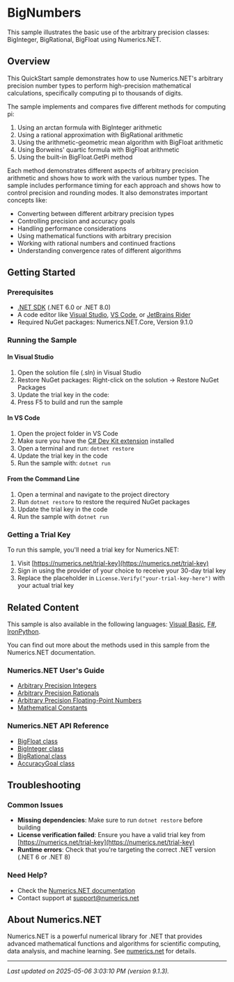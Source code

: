 # BigNumbers

This sample illustrates the basic use of the arbitrary precision classes: BigInteger, BigRational, BigFloat using Numerics.NET.

## Overview

This QuickStart sample demonstrates how to use Numerics.NET's arbitrary precision number types to 
perform high-precision mathematical calculations, specifically computing pi to thousands of digits.

The sample implements and compares five different methods for computing pi:

1. Using an arctan formula with BigInteger arithmetic
2. Using a rational approximation with BigRational arithmetic 
3. Using the arithmetic-geometric mean algorithm with BigFloat arithmetic
4. Using Borweins' quartic formula with BigFloat arithmetic
5. Using the built-in BigFloat.GetPi method

Each method demonstrates different aspects of arbitrary precision arithmetic and shows how to work
with the various number types. The sample includes performance timing for each approach and shows
how to control precision and rounding modes. It also demonstrates important concepts like:

- Converting between different arbitrary precision types
- Controlling precision and accuracy goals
- Handling performance considerations
- Using mathematical functions with arbitrary precision
- Working with rational numbers and continued fractions
- Understanding convergence rates of different algorithms


## Getting Started

### Prerequisites

- [.NET SDK](https://dotnet.microsoft.com/download) (.NET 6.0 or .NET 8.0)
- A code editor like [Visual Studio](https://visualstudio.microsoft.com/), [VS Code](https://code.visualstudio.com/), or [JetBrains Rider](https://www.jetbrains.com/rider/)
- Required NuGet packages: Numerics.NET.Core, Version 9.1.0

### Running the Sample

#### In Visual Studio
1. Open the solution file (.sln) in Visual Studio
2. Restore NuGet packages: Right-click on the solution → Restore NuGet Packages
3. Update the trial key in the code:
4. Press F5 to build and run the sample

#### In VS Code

1. Open the project folder in VS Code
2. Make sure you have the [C# Dev Kit extension](https://marketplace.visualstudio.com/items?itemName=ms-dotnettools.csdevkit) installed
3. Open a terminal and run: `dotnet restore`
4. Update the trial key in the code 
5. Run the sample with: `dotnet run`

#### From the Command Line

1. Open a terminal and navigate to the project directory
2. Run `dotnet restore` to restore the required NuGet packages
3. Update the trial key in the code
4. Run the sample with `dotnet run`

### Getting a Trial Key

To run this sample, you'll need a trial key for Numerics.NET:

1. Visit [https://numerics.net/trial-key](https://numerics.net/trial-key)
2. Sign in using the provider of your choice to receive your 30-day trial key
3. Replace the placeholder in `License.Verify("your-trial-key-here")` with your actual trial key

## Related Content

This sample is also available in the following languages: 
[Visual Basic](https://github.com/NumericsDotNet/quickstart-visualbasic/tree/net462/mathematics/general/big-numbers), [F#](https://github.com/NumericsDotNet/quickstart-fsharp/tree/net462/mathematics/general/big-numbers), [IronPython](https://github.com/NumericsDotNet/quickstart-ironpython/tree/net462/mathematics/general/big-numbers).

You can find out more about the methods used in this sample from the Numerics.NET documentation.

### Numerics.NET User's Guide

- [Arbitrary Precision Integers](https://numerics.net/documentation/latest/mathematics/arbitrary-precision-arithmetic/arbitrary-precision-integers)
- [Arbitrary Precision Rationals](https://numerics.net/documentation/latest/mathematics/arbitrary-precision-arithmetic/arbitrary-precision-rationals)
- [Arbitrary Precision Floating-Point Numbers](https://numerics.net/documentation/latest/mathematics/arbitrary-precision-arithmetic/arbitrary-precision-floating-point-numbers)
- [Mathematical Constants](https://numerics.net/documentation/latest/mathematics/general-classes/mathematical-constants)

### Numerics.NET API Reference

- [BigFloat class](https://numerics.net/documentation/latest/reference/numerics.net.bigfloat)
- [BigInteger class](https://numerics.net/documentation/latest/reference/numerics.net.biginteger)
- [BigRational class](https://numerics.net/documentation/latest/reference/numerics.net.bigrational)
- [AccuracyGoal class](https://numerics.net/documentation/latest/reference/numerics.net.accuracygoal)


## Troubleshooting

### Common Issues

- **Missing dependencies**: Make sure to run `dotnet restore` before building
- **License verification failed**: Ensure you have a valid trial key from [https://numerics.net/trial-key](https://numerics.net/trial-key)
- **Runtime errors**: Check that you're targeting the correct .NET version (.NET 6 or .NET 8)

### Need Help?

- Check the [Numerics.NET documentation](https://numerics.net/documentation/)
- Contact support at [support@numerics.net](mailto:support@numerics.net?subject=BigNumbers%20QuickStart%20Sample%20%28C%23%29)

## About Numerics.NET

Numerics.NET is a powerful numerical library for .NET that provides advanced mathematical 
functions and algorithms for scientific computing, data analysis, and machine learning.
See [numerics.net](https://numerics.net) for details.

---

_Last updated on 2025-05-06 3:03:10 PM (version 9.1.3)._
